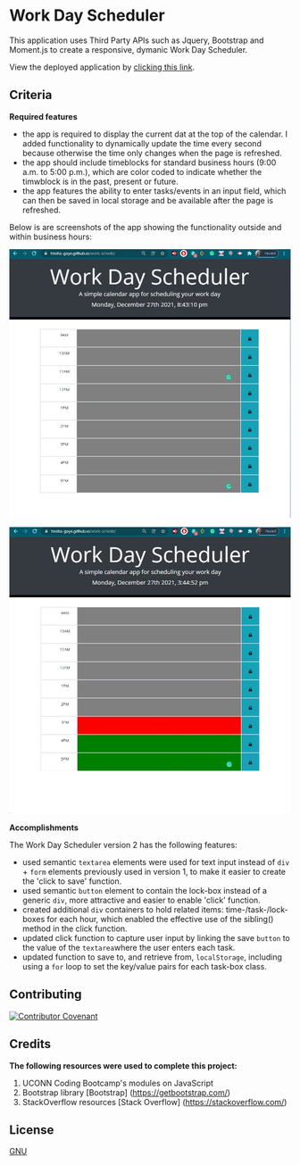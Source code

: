 # Work Day Scheduler

This application uses Third Party APIs such as Jquery, Bootstrap and Moment.js to create a responsive, dymanic Work Day Scheduler.

View the deployed application by [clicking this link](https://tresha-gaye.github.io/work-schedz/).

## Criteria 

**Required features**

- the app is required to display the current dat at the top of the calendar. I added functionality to dynamically update the time every second because otherwise the time only changes when the page is refreshed. 
- the app should include timeblocks for standard business hours (9:00 a.m. to 5:00 p.m.), which are color coded to indicate whether the timwblock is in the past, present or future.
- the app features the ability to enter tasks/events in an input field, which can then be saved in local storage and be available after the page is refreshed.

Below is are screenshots of the app showing the functionality outside and within business hours:

![Outside of work hours](./assets/images/work-schedz-deployed.jpg)

![During work hours](./assets/images/work-schez-timed.jpg)

**Accomplishments**

The Work Day Scheduler version 2 has the following features:
- used semantic `textarea` elements were used for text input instead of `div` + `form` elements previously used in version 1, to make it easier to create the 'click to save' function.
- used semantic `button` element to contain the lock-box instead of a generic `div`, more attractive and easier to enable 'click' function.
- created additional `div` containers to hold related items: time-/task-/lock-boxes for each hour, which enabled the effective use of the sibling() method in the click function.
- updated click function to capture user input by linking the save `button` to the value of the `textarea`where the user enters each task.
- updated function to save to, and retrieve from, `localStorage`, including using a `for` loop to set the key/value pairs for each task-box class.   

## Contributing

[![Contributor Covenant](https://img.shields.io/badge/Contributor%20Covenant-2.1-4baaaa.svg)](code_of_conduct.md)

## Credits

**The following resources were used to complete this project:**
1. UCONN Coding Bootcamp's modules on JavaScript
2. Bootstrap library [Bootstrap] (https://getbootstrap.com/)
3. StackOverflow resources [Stack Overflow] (https://stackoverflow.com/)

## License
[GNU](https://opensource.org/licenses/GPL-3.0)


